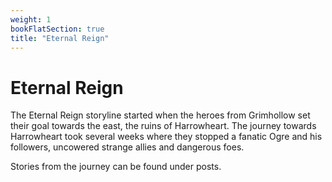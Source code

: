 ```yaml
---
weight: 1
bookFlatSection: true
title: "Eternal Reign"
---
```


# Eternal Reign
The Eternal Reign storyline started when the heroes from Grimhollow set their goal towards the east, the ruins of Harrowheart. The journey towards Harrowheart took several weeks where they stopped a fanatic Ogre and his followers, uncowered strange allies and dangerous foes.

Stories from the journey can be found under posts.
